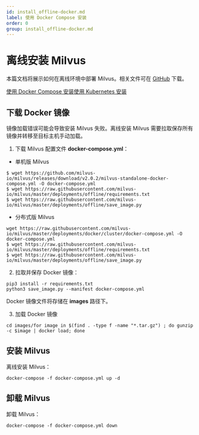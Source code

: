 ```yaml
---
id: install_offline-docker.md
label: 使用 Docker Compose 安装
order: 0
group: install_offline-docker.md
---
```

# 离线安装 Milvus

本篇文档将展示如何在离线环境中部署 Milvus。相关文件可在 [GitHub](https://github.com/milvus-io/milvus/tree/master/deployments/offline) 下载。

<div class="tab-wrapper"><a href="install_offline-docker.md" class='active '>使用 Docker Compose 安装</a><a href="install_offline-helm.md" class=''>使用 Kubernetes 安装</a></div>

## 下载 Docker 镜像

镜像加载错误可能会导致安装 Milvus 失败。离线安装 Milvus 需要拉取保存所有镜像并转移至目标主机手动加载。

1. 下载 Milvus 配置文件 **docker-compose.yml**：

- 单机版 Milvus

```
$ wget https://github.com/milvus-io/milvus/releases/download/v2.0.2/milvus-standalone-docker-compose.yml -O docker-compose.yml
$ wget https://raw.githubusercontent.com/milvus-io/milvus/master/deployments/offline/requirements.txt
$ wget https://raw.githubusercontent.com/milvus-io/milvus/master/deployments/offline/save_image.py
```

- 分布式版 Milvus

```
wget https://raw.githubusercontent.com/milvus-io/milvus/master/deployments/docker/cluster/docker-compose.yml -O docker-compose.yml
$ wget https://raw.githubusercontent.com/milvus-io/milvus/master/deployments/offline/requirements.txt
$ wget https://raw.githubusercontent.com/milvus-io/milvus/master/deployments/offline/save_image.py
```

2. 拉取并保存 Docker 镜像：

```
pip3 install -r requirements.txt
python3 save_image.py --manifest docker-compose.yml
```

<div class="alert note">
  Docker 镜像文件将存储在 <b>images</b> 路径下。
</div>


3. 加载 Docker 镜像

```
cd images/for image in $(find . -type f -name "*.tar.gz") ; do gunzip -c $image | docker load; done
```

## 安装 Milvus

离线安装 Milvus：

```
docker-compose -f docker-compose.yml up -d
```

## 卸载 Milvus

卸载 Milvus：

```
docker-compose -f docker-compose.yml down
```


